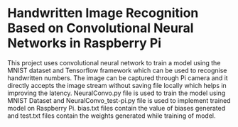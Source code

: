 # Handwritten Image Recognition Based on Convolutional Neural Networks in Raspberry Pi

This project uses convolutional neural network to train a model using the MNIST dataset and Tensorflow framework which can be used to recognise handwritten numbers.
The image can be captured through Pi camera and it directly accepts the image stream without saving file locally which helps in improving the latency.
NeuralConvo.py file is used to train the model using MNIST Dataset and NeuralConvo_test-pi.py file is used to implement trained model on Raspberry Pi.
 bias.txt files contain the value of biases generated and test.txt files contain the weights generated while training of model.
